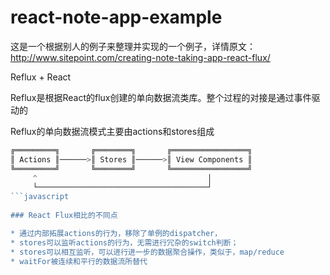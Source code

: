 # react-note-app-example

这是一个根据别人的例子来整理并实现的一个例子，详情原文：http://www.sitepoint.com/creating-note-taking-app-react-flux/

Reflux + React  

Reflux是根据React的flux创建的单向数据流类库。整个过程的对接是通过事件驱动的

Reflux的单向数据流模式主要由actions和stores组成
```javascript 
╔═════════╗       ╔════════╗       ╔═════════════════╗
║ Actions ║──────>║ Stores ║──────>║ View Components ║
╚═════════╝       ╚════════╝       ╚═════════════════╝
     ^                                      │
     └──────────────────────────────────────┘
```javascript 
     
### React Flux相比的不同点

* 通过内部拓展actions的行为，移除了单例的dispatcher，
* stores可以监听actions的行为，无需进行冗杂的switch判断；
* stores可以相互监听，可以进行进一步的数据聚合操作，类似于，map/reduce
* waitFor被连续和平行的数据流所替代


